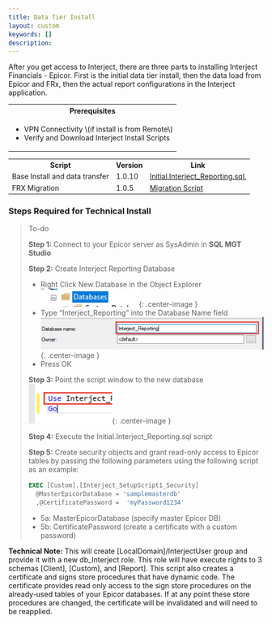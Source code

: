 ```yaml
---
title: Data Tier Install
layout: custom
keywords: []
description: 
---
```


After you get access to Interject, there are three parts to installing Interject Financials - Epicor. First is the initial data tier install, then the data load from Epicor and FRx, then the actual report configurations in the Interject application. 


<table>
   <tr>
    <th><span style="font-weight:bold">Prerequisites</span></th>
   </tr>
            <tr>
                <td>
                    <ul>
                        <li>VPN Connectivity \(if install is from Remote\)</li>
                        <li>Verify and Download Interject Install Scripts</li>
                    </ul>    
                </td>
            </tr>
</table>

<table>
   <tr>
    <th><span style="font-weight:bold">Script</span></th>
    <th><span style="font-weight:bold">Version</span></th>
    <th><span style="font-weight:bold">Link</span></th>
   </tr>
            <tr>
                <td> 
                  Base Install and data transfer
                </td>
                <td>
                1.0.10
                </td>
                <td>
                <a href="https://drive.google.com/file/d/15J2hPJNLGHc7zj2dp3Y29Q4GaFJ7GKHs/view?usp=sharing">Initial.Interject_Reporting.sql.</a>
                </td>
            </tr>
            <tr>
                <td> 
                   FRX Migration
                </td>
                <td>
                1.0.5
                </td>
                <td>
                <a href="https://drive.google.com/file/d/16Hzm3DT5Pzm5zDexsSF3Kf3Fl81sM9NE/view?usp=sharing">Migration Script</a>
                </td>
            </tr>
</table>


### Steps Required for Technical Install


> To-do
>
> **Step 1:** Connect to your Epicor server as SysAdmin in **SQL MGT Studio**
>
>**Step 2:** Create Interject Reporting Database
> - Right Click New Database in the Object Explorer
> ![New database](/images/A-SQL-Installation/newDB.png){: .center-image }
> - Type “Interject_Reporting” into the Database Name field
> ![New database](/images/A-SQL-Installation/01.png){: .center-image }
> - Press OK
>
> **Step 3:** Point the script window to the new database
> ![Mgt Studio Point](/images/A-SQL-Installation/MgtStudioPointTo.png){: .center-image }
> 
> **Step 4:** Execute the Initial.Interject_Reporting.sql script
>
> **Step 5:** Create security objects and grant read-only access to Epicor tables by passing the following parameters using the following script as an example:
>
> ```SQL
> EXEC [Custom].[Interject_SetupScript1_Security]
>	@MasterEpicorDatabase = 'samplemasterdb'
>	,@CertificatePassword =  'myPassword1234'
>```
>
> - 5a: MasterEpicorDatabase \(specify master Epicor DB\)
> - 5b: CertificatePassword \(create a certificate with a custom password\)
>

**Technical Note:** This will create  \[LocalDomain\]/InterjectUser group and provide it with a new db_Interject role. This role will have execute rights to 3 schemas \[Client\], \[Custom\], and \[Report\]. This script also creates a certificate and signs store procedures that have dynamic code. The certificate provides read only access to the sign store procedures on the already-used tables of your Epicor databases. If at any point these store procedures are changed, the certificate will be invalidated and will need to be reapplied.


   











